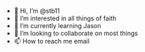 - 👋 Hi, I’m @stb11
- 👀 I’m interested in all things of faith 
- 🌱 I’m currently learning Jason
- 💞️ I’m looking to collaborate on most things
- 📫 How to reach me email

<!---
stb11/stb11 is a ✨ special ✨ repository because its `README.md` (this file) appears on your GitHub profile.
You can click the Preview link to take a look at your changes.
--->
